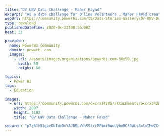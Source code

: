 ```yaml
---
title: "OV UNV Data Challenge - Maher Fayad"
excerpt: "As a data challenge for Online Volunteers , Maher Fayad created a report to represent the geographical mobilization and demographics of United"
webUrl: https://community.powerbi.com/t5/Data-Stories-Gallery/OV-UNV-Data-Challenge-Maher-Fayad/m-p/1043525
type: download
publishedDateTime: 2020-04-23T00:55:00Z
heat: 53

provider:
  name: PowerBI Community
  domain: powerbi.com
  images:
    - url: /assets/images/organizations/powerbi.com-50x50.jpg
      width: 50
      height: 50

topics:
  - Power BI
tags:
  - Education

images:
  - url: https://community.powerbi.com/oxcrx34285/attachments/oxcrx34285/DataStoriesGallery/3822/1/maher%20fayad%20report%20thumb.PNG
    width: 2097
    height: 1182
    title: "OV UNV Data Challenge - Maher Fayad"

secured: "p7z81hB1gpvKbIWo0cYAJDELVWhSStrrMFNmiBWuUybmBC30WLs8xSxIMwZCvB0Y+a4V5YKDO+EC0KANHZr9yJcUMYTg97Y4q/XdtN/KJOZTXTFQ15jmTwjzVkJ3tMplfj9X8p8R1YncAuM3FZjNwY4EjNvqii9Mgu7W4jEuuLAlyxIieKpzEMQvrH2Sqy6mnByRF1E97L5caH29AE+fna9jlOdLJlkZgdRTo30UdTxcYCe3kVNNmQEgqEkpc4nMCkg6xlPxUP6FkjVm4sNgoxvivnqSG1z/DLP9kpTBgF8rnb1rkrQ7tCJZft85IREWQw0sBbEFrTxmoS87aaroCT8QVeeY/JM8NlFHYHN9oyXmYXUEVl4r0k7qL9U9wjJb;dxL9wTPLxrT05jLdcXyZ6g=="
---
```


